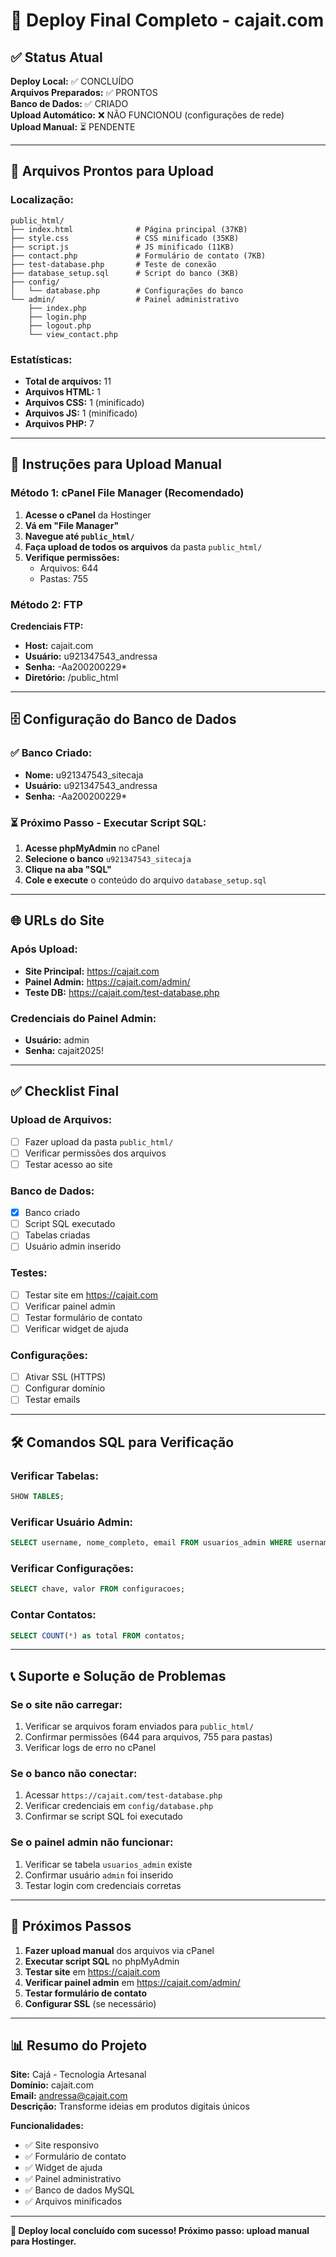 # 🎉 Deploy Final Completo - cajait.com

## ✅ Status Atual

**Deploy Local:** ✅ CONCLUÍDO  
**Arquivos Preparados:** ✅ PRONTOS  
**Banco de Dados:** ✅ CRIADO  
**Upload Automático:** ❌ NÃO FUNCIONOU (configurações de rede)  
**Upload Manual:** ⏳ PENDENTE  

---

## 📁 Arquivos Prontos para Upload

### Localização:
```
public_html/
├── index.html              # Página principal (37KB)
├── style.css               # CSS minificado (35KB)
├── script.js               # JS minificado (11KB)
├── contact.php             # Formulário de contato (7KB)
├── test-database.php       # Teste de conexão
├── database_setup.sql      # Script do banco (3KB)
├── config/
│   └── database.php        # Configurações do banco
└── admin/                  # Painel administrativo
    ├── index.php
    ├── login.php
    ├── logout.php
    └── view_contact.php
```

### Estatísticas:
- **Total de arquivos:** 11
- **Arquivos HTML:** 1
- **Arquivos CSS:** 1 (minificado)
- **Arquivos JS:** 1 (minificado)
- **Arquivos PHP:** 7

---

## 🚀 Instruções para Upload Manual

### Método 1: cPanel File Manager (Recomendado)

1. **Acesse o cPanel** da Hostinger
2. **Vá em "File Manager"**
3. **Navegue até `public_html/`**
4. **Faça upload de todos os arquivos** da pasta `public_html/`
5. **Verifique permissões:**
   - Arquivos: 644
   - Pastas: 755

### Método 2: FTP

**Credenciais FTP:**
- **Host:** cajait.com
- **Usuário:** u921347543_andressa
- **Senha:** -Aa200200229*
- **Diretório:** /public_html

---

## 🗄️ Configuração do Banco de Dados

### ✅ Banco Criado:
- **Nome:** u921347543_sitecaja
- **Usuário:** u921347543_andressa
- **Senha:** -Aa200200229*

### ⏳ Próximo Passo - Executar Script SQL:

1. **Acesse phpMyAdmin** no cPanel
2. **Selecione o banco** `u921347543_sitecaja`
3. **Clique na aba "SQL"**
4. **Cole e execute** o conteúdo do arquivo `database_setup.sql`

---

## 🌐 URLs do Site

### Após Upload:
- **Site Principal:** https://cajait.com
- **Painel Admin:** https://cajait.com/admin/
- **Teste DB:** https://cajait.com/test-database.php

### Credenciais do Painel Admin:
- **Usuário:** admin
- **Senha:** cajait2025!

---

## ✅ Checklist Final

### Upload de Arquivos:
- [ ] Fazer upload da pasta `public_html/`
- [ ] Verificar permissões dos arquivos
- [ ] Testar acesso ao site

### Banco de Dados:
- [x] Banco criado
- [ ] Script SQL executado
- [ ] Tabelas criadas
- [ ] Usuário admin inserido

### Testes:
- [ ] Testar site em https://cajait.com
- [ ] Verificar painel admin
- [ ] Testar formulário de contato
- [ ] Verificar widget de ajuda

### Configurações:
- [ ] Ativar SSL (HTTPS)
- [ ] Configurar domínio
- [ ] Testar emails

---

## 🛠️ Comandos SQL para Verificação

### Verificar Tabelas:
```sql
SHOW TABLES;
```

### Verificar Usuário Admin:
```sql
SELECT username, nome_completo, email FROM usuarios_admin WHERE username = 'admin';
```

### Verificar Configurações:
```sql
SELECT chave, valor FROM configuracoes;
```

### Contar Contatos:
```sql
SELECT COUNT(*) as total FROM contatos;
```

---

## 📞 Suporte e Solução de Problemas

### Se o site não carregar:
1. Verificar se arquivos foram enviados para `public_html/`
2. Confirmar permissões (644 para arquivos, 755 para pastas)
3. Verificar logs de erro no cPanel

### Se o banco não conectar:
1. Acessar `https://cajait.com/test-database.php`
2. Verificar credenciais em `config/database.php`
3. Confirmar se script SQL foi executado

### Se o painel admin não funcionar:
1. Verificar se tabela `usuarios_admin` existe
2. Confirmar usuário `admin` foi inserido
3. Testar login com credenciais corretas

---

## 🎯 Próximos Passos

1. **Fazer upload manual** dos arquivos via cPanel
2. **Executar script SQL** no phpMyAdmin
3. **Testar site** em https://cajait.com
4. **Verificar painel admin** em https://cajait.com/admin/
5. **Testar formulário de contato**
6. **Configurar SSL** (se necessário)

---

## 📊 Resumo do Projeto

**Site:** Cajá - Tecnologia Artesanal  
**Domínio:** cajait.com  
**Email:** andressa@cajait.com  
**Descrição:** Transforme ideias em produtos digitais únicos  

**Funcionalidades:**
- ✅ Site responsivo
- ✅ Formulário de contato
- ✅ Widget de ajuda
- ✅ Painel administrativo
- ✅ Banco de dados MySQL
- ✅ Arquivos minificados

---

**🎉 Deploy local concluído com sucesso! Próximo passo: upload manual para Hostinger.** 